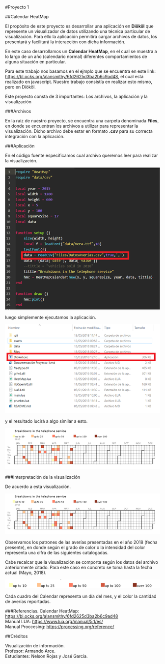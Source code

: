 #Proyecto 1

##Calendar HeatMap

El propósito de este proyecto es desarrollar una aplicación en **Diököl** que represente
un visualizador de datos utilizando una técnica particular de visualización.
Para ello la aplicación permitirá cargar archivos de datos, los presentará y
facilitará la interacción con dicha información.

En este caso desarrollamos un **Calendar HeatMap**, en el cual se muestra a lo largo de un año (calendario normal) diferentes comportamientos de alguna situación en particular. 

Para este trabajo nos basamos en el ejmplo que se encuentra en este link: <https://bl.ocks.org/alansmithy/6fd2625d3ba2b6c9ad48>, el cual está realizado en javascript. Nuestro trabajo consistía en realizar esto mismo, pero en Diököl. 

Este proyecto consta de 3 importantes: Los archivos, la aplicación y la visualización

###Archivos

En la raiz de nuestro proyecto, se encuentra una carpeta denominada **Files**, en donde se encuentran los archivos a utilizar para representar la visualización. Dicho archivo debe estar en formato **.csv** para su correcta integración con la aplicación.

###Aplicación

En el código fuente especificamos cual archivo queremos leer para realizar la visualización. 

![Imagen 1](/assets/imagen3.png "Cargar archivo a leer")



luego simplemente ejecutamos la aplicación.


![Imagen 1](/assets/Imagen2.png "ejecutar Diokol.exe")

y el resultado lucirá a algo similar a esto.

![Imagen 1](/assets/imagen4.png "Resultado")

###Interpretación de la visualización

De acuerdo a esta visualización.

![Imagen 1](/assets/imagen4.png "Resultado")

Observamos los patrones de las averías presentadas en el año 2018 (fecha presente), en donde según el grado de color o la intensidad del color representa una cifra  de las siguientes catalogadas.

Cabe recalcar que la visualización se comporta según los datos del archivo anteriormente citado. Para este caso en concreto se toma hasta la fecha actual (Mayo, 2018).

![Imagen 1](/assets/imagen1.png "categorias")

Cada cuadro del Calendar representa un día del mes, y el color la cantidad de averías reportadas.

###Referencias.
Calendar HeatMap: <https://bl.ocks.org/alansmithy/6fd2625d3ba2b6c9ad48>  
Manual LUA: <https://www.lua.org/manual/5.1/es/>  
Manual Proccesing: <https://processing.org/reference/>

##Créditos

Visualización de información.  
Profesor: Armando Arce.  
Estudiantes: Nelson Rojas y José García.

